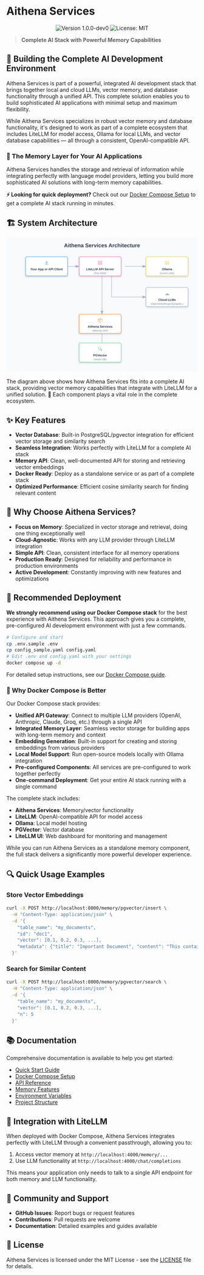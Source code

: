 # Aithena Services

<p align="center">
  <img src="https://img.shields.io/badge/version-1.0.0--dev0-blue" alt="Version 1.0.0-dev0">
  <img src="https://img.shields.io/badge/license-MIT-green" alt="License: MIT">
</p>

> **Complete AI Stack with Powerful Memory Capabilities**

## 🚀 Building the Complete AI Development Environment

Aithena Services is part of a powerful, integrated AI development stack that brings together local and cloud LLMs, vector memory, and database functionality through a unified API. This complete solution enables you to build sophisticated AI applications with minimal setup and maximum flexibility.

While Aithena Services specializes in robust vector memory and database functionality, it's designed to work as part of a complete ecosystem that includes LiteLLM for model access, Ollama for local LLMs, and vector database capabilities — all through a consistent, OpenAI-compatible API.

### 🧠 The Memory Layer for Your AI Applications

Aithena Services handles the storage and retrieval of information while integrating perfectly with language model providers, letting you build more sophisticated AI solutions with long-term memory capabilities.

**⚡ Looking for quick deployment?** Check out our [Docker Compose Setup](docs/docker_compose.md) to get a complete AI stack running in minutes.

## 🏗️ System Architecture

<p align="center">
  <img src="docs/resources/architecture.svg" alt="Aithena Services Architecture" width="800">
</p>

The diagram above shows how Aithena Services fits into a complete AI stack, providing vector memory capabilities that integrate with LiteLLM for a unified solution. 🧩 Each component plays a vital role in the complete ecosystem.

## ✨ Key Features

- **Vector Database**: Built-in PostgreSQL/pgvector integration for efficient vector storage and similarity search
- **Seamless Integration**: Works perfectly with LiteLLM for a complete AI stack
- **Memory API**: Clean, well-documented API for storing and retrieving vector embeddings
- **Docker Ready**: Deploy as a standalone service or as part of a complete stack
- **Optimized Performance**: Efficient cosine similarity search for finding relevant content

## 🤔 Why Choose Aithena Services?

- **Focus on Memory**: Specialized in vector storage and retrieval, doing one thing exceptionally well
- **Cloud-Agnostic**: Works with any LLM provider through LiteLLM integration
- **Simple API**: Clean, consistent interface for all memory operations
- **Production Ready**: Designed for reliability and performance in production environments
- **Active Development**: Constantly improving with new features and optimizations

## 🐳 Recommended Deployment

**We strongly recommend using our Docker Compose stack** for the best experience with Aithena Services. This approach gives you a complete, pre-configured AI development environment with just a few commands.

```bash
# Configure and start
cp .env.sample .env
cp config_sample.yaml config.yaml
# Edit .env and config.yaml with your settings
docker compose up -d
```

For detailed setup instructions, see our [Docker Compose guide](docs/docker_compose.md).

### 🚀 Why Docker Compose is Better

Our Docker Compose stack provides:

- **Unified API Gateway**: Connect to multiple LLM providers (OpenAI, Anthropic, Claude, Groq, etc.) through a single API
- **Integrated Memory Layer**: Seamless vector storage for building apps with long-term memory and context
- **Embedding Generation**: Built-in support for creating and storing embeddings from various providers
- **Local Model Support**: Run open-source models locally with Ollama integration
- **Pre-configured Components**: All services are pre-configured to work together perfectly
- **One-command Deployment**: Get your entire AI stack running with a single command

The complete stack includes:

- **Aithena Services**: Memory/vector functionality
- **LiteLLM**: OpenAI-compatible API for model access
- **Ollama**: Local model hosting
- **PGVector**: Vector database
- **LiteLLM UI**: Web dashboard for monitoring and management

While you can run Aithena Services as a standalone memory component, the full stack delivers a significantly more powerful developer experience.

## 🔍 Quick Usage Examples

### Store Vector Embeddings

```bash
curl -X POST http://localhost:8000/memory/pgvector/insert \
  -H "Content-Type: application/json" \
  -d '{
    "table_name": "my_documents",
    "id": "doc1",
    "vector": [0.1, 0.2, 0.3, ...],
    "metadata": {"title": "Important Document", "content": "This contains key information"}
  }'
```

### Search for Similar Content

```bash
curl -X POST http://localhost:8000/memory/pgvector/search \
  -H "Content-Type: application/json" \
  -d '{
    "table_name": "my_documents",
    "vector": [0.1, 0.2, 0.3, ...],
    "n": 5
  }'
```

## 📚 Documentation

Comprehensive documentation is available to help you get started:

- [Quick Start Guide](docs/quickstart.md)
- [Docker Compose Setup](docs/docker_compose.md)
- [API Reference](docs/api.md)
- [Memory Features](docs/memory.md)
- [Environment Variables](docs/env.md)
- [Project Structure](docs/structure.md)

## 🔌 Integration with LiteLLM

When deployed with Docker Compose, Aithena Services integrates perfectly with LiteLLM through a convenient passthrough, allowing you to:

1. Access vector memory at `http://localhost:4000/memory/...`
2. Use LLM functionality at `http://localhost:4000/chat/completions`

This means your application only needs to talk to a single API endpoint for both memory and LLM functionality.

## 👥 Community and Support

- **GitHub Issues**: Report bugs or request features
- **Contributions**: Pull requests are welcome
- **Documentation**: Detailed examples and guides available

## 📄 License

Aithena Services is licensed under the MIT License - see the [LICENSE](LICENSE) file for details.
